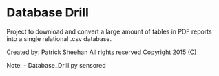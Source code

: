 # Database Drill

Project to download and convert a large amount of tables in PDF reports into a single
relational .csv database.

Created by: Patrick Sheehan
All rights reserved
Copyright 2015 (C)

Note:
	- Database_Drill.py sensored

